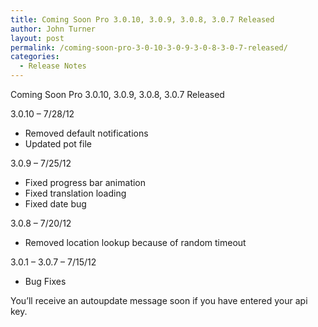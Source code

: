```yaml
---
title: Coming Soon Pro 3.0.10, 3.0.9, 3.0.8, 3.0.7 Released
author: John Turner
layout: post
permalink: /coming-soon-pro-3-0-10-3-0-9-3-0-8-3-0-7-released/
categories:
  - Release Notes
---
```

Coming Soon Pro 3.0.10, 3.0.9, 3.0.8, 3.0.7 Released

3.0.10 &#8211; 7/28/12

  * Removed default notifications
  * Updated pot file

3.0.9 &#8211; 7/25/12

  * Fixed progress bar animation
  * Fixed translation loading
  * Fixed date bug

3.0.8 &#8211; 7/20/12

  * Removed location lookup because of random timeout

3.0.1 &#8211; 3.0.7 &#8211; 7/15/12

  * Bug Fixes

You&#8217;ll receive an autoupdate message soon if you have entered your api key.
